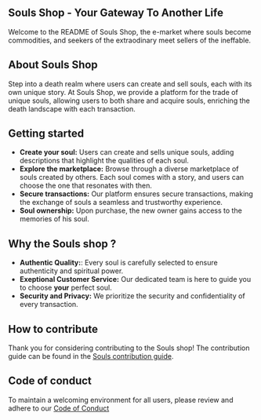 ## **Souls Shop - Your Gateway To Another Life**

Welcome to the README of Souls Shop, the e-market where souls become commodities, and seekers of the extraodinary meet sellers of the ineffable.

## About Souls Shop
Step into a death realm where users can create and sell souls, each with its own unique story. At Souls Shop, we provide a platform for the trade of unique souls, allowing users to both share and acquire souls, enriching the death landscape with each transaction.


## Getting started

- **Create your soul:** Users can create and sells unique souls, adding descriptions that highlight the qualities of each soul.
- **Explore the marketplace:** Browse through a diverse marketplace of souls created by others. Each soul comes with a story, and users can choose the one that resonates with then.
- **Secure transactions:** Our platform ensures secure transactions, making the exchange of souls a seamless and trustworthy experience.
- **Soul ownership:** Upon purchase, the new owner gains access to the memories of his soul.

## Why the Souls shop ?

- **Authentic Quality:**: Every soul is carefully selected to ensure authenticity and spiritual power.
- **Exeptional Customer Service:** Our dedicated team is here to guide you to choose **your** perfect soul.
- **Security and Privacy:** We prioritize the security and confidentiality of every transaction.

## How to contribute

Thank you for considering contributing to the Souls shop! The contribution guide can be found in the [Souls contribution guide]().

## Code of conduct

To maintain a welcoming environment for all users, please review and adhere to our [Code of Conduct]()
